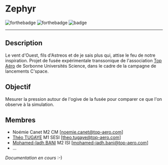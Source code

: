 # Zephyr

![forthebadge](https://svgshare.com/i/iZj.svg) ![forthebadge](https://forthebadge.com/images/badges/powered-by-coffee.svg) ![badge](https://forthebadge.com/images/badges/contains-tasty-spaghetti-code.svg)
***


## Description
Le vent d'Ouest, fils d'Astreos et de je sais plus qui, attise le feu de notre inspiration.
Projet de fusée expérimentale transsonique de l'association [Top Aéro](https://www.top-aero.com/) de Sorbonne Universités Science, dans le cadre de la campagne de lancements C'space.

## Objectif
Mesurer la pression autour de l'ogive de la fusée pour comparer ce que l'on observe à la simulation.

## Membres
  * Noémie Canet M2 CM [noemie.canet@top-aero.com]
  * [Théo TUGAYE](https://github.com/Alhucarr) M1 SESI [theo.tugaye@top-aero.com]
  * [Mohamed-Iadh BANI](https://github.com/mediadhBani) M2 ISI [mohamed-iadh.bani@top-aero.com]
  * ...

*Documentation en cours* :-)
